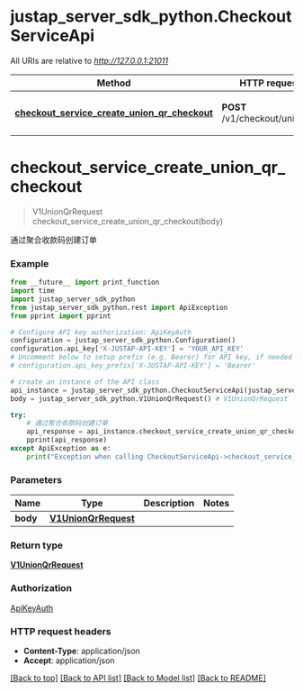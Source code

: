 # justap_server_sdk_python.CheckoutServiceApi

All URIs are relative to *http://127.0.0.1:21011*

Method | HTTP request | Description
------------- | ------------- | -------------
[**checkout_service_create_union_qr_checkout**](CheckoutServiceApi.md#checkout_service_create_union_qr_checkout) | **POST** /v1/checkout/union_qr | 通过聚合收款码创建订单


# **checkout_service_create_union_qr_checkout**
> V1UnionQrRequest checkout_service_create_union_qr_checkout(body)

通过聚合收款码创建订单

### Example
```python
from __future__ import print_function
import time
import justap_server_sdk_python
from justap_server_sdk_python.rest import ApiException
from pprint import pprint

# Configure API key authorization: ApiKeyAuth
configuration = justap_server_sdk_python.Configuration()
configuration.api_key['X-JUSTAP-API-KEY'] = 'YOUR_API_KEY'
# Uncomment below to setup prefix (e.g. Bearer) for API key, if needed
# configuration.api_key_prefix['X-JUSTAP-API-KEY'] = 'Bearer'

# create an instance of the API class
api_instance = justap_server_sdk_python.CheckoutServiceApi(justap_server_sdk_python.ApiClient(configuration))
body = justap_server_sdk_python.V1UnionQrRequest() # V1UnionQrRequest | 

try:
    # 通过聚合收款码创建订单
    api_response = api_instance.checkout_service_create_union_qr_checkout(body)
    pprint(api_response)
except ApiException as e:
    print("Exception when calling CheckoutServiceApi->checkout_service_create_union_qr_checkout: %s\n" % e)
```

### Parameters

Name | Type | Description  | Notes
------------- | ------------- | ------------- | -------------
 **body** | [**V1UnionQrRequest**](V1UnionQrRequest.md)|  | 

### Return type

[**V1UnionQrRequest**](V1UnionQrRequest.md)

### Authorization

[ApiKeyAuth](../README.md#ApiKeyAuth)

### HTTP request headers

 - **Content-Type**: application/json
 - **Accept**: application/json

[[Back to top]](#) [[Back to API list]](../README.md#documentation-for-api-endpoints) [[Back to Model list]](../README.md#documentation-for-models) [[Back to README]](../README.md)

